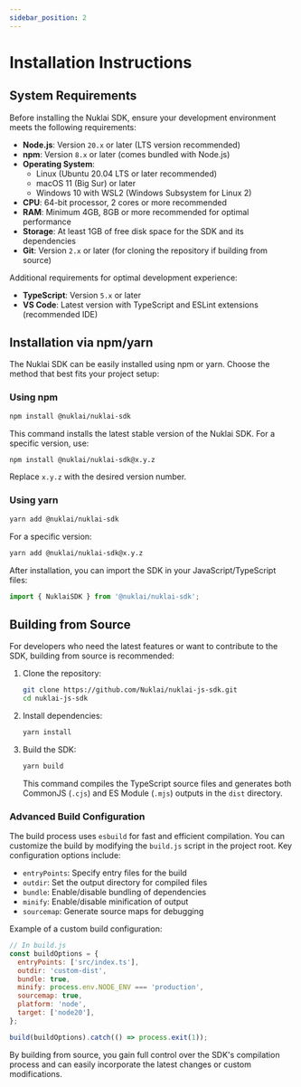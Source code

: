 ```yaml
---
sidebar_position: 2
---
```


# Installation Instructions

## System Requirements

Before installing the Nuklai SDK, ensure your development environment meets the following requirements:

- **Node.js**: Version `20.x` or later (LTS version recommended)
- **npm**: Version `8.x` or later (comes bundled with Node.js)
- **Operating System**:
  - Linux (Ubuntu 20.04 LTS or later recommended)
  - macOS 11 (Big Sur) or later
  - Windows 10 with WSL2 (Windows Subsystem for Linux 2)
- **CPU**: 64-bit processor, 2 cores or more recommended
- **RAM**: Minimum 4GB, 8GB or more recommended for optimal performance
- **Storage**: At least 1GB of free disk space for the SDK and its dependencies
- **Git**: Version `2.x` or later (for cloning the repository if building from source)

Additional requirements for optimal development experience:

- **TypeScript**: Version `5.x` or later
- **VS Code**: Latest version with TypeScript and ESLint extensions (recommended IDE)

## Installation via npm/yarn

The Nuklai SDK can be easily installed using npm or yarn. Choose the method that best fits your project setup:

### Using npm

```bash
npm install @nuklai/nuklai-sdk
```

This command installs the latest stable version of the Nuklai SDK. For a specific version, use:

```bash
npm install @nuklai/nuklai-sdk@x.y.z
```

Replace `x.y.z` with the desired version number.

### Using yarn

```bash
yarn add @nuklai/nuklai-sdk
```

For a specific version:

```bash
yarn add @nuklai/nuklai-sdk@x.y.z
```

After installation, you can import the SDK in your JavaScript/TypeScript files:

```typescript
import { NuklaiSDK } from '@nuklai/nuklai-sdk';
```

## Building from Source

For developers who need the latest features or want to contribute to the SDK, building from source is recommended:

1. Clone the repository:

   ```bash
   git clone https://github.com/Nuklai/nuklai-js-sdk.git
   cd nuklai-js-sdk
   ```

2. Install dependencies:

   ```bash
   yarn install
   ```

3. Build the SDK:

   ```bash
   yarn build
   ```

   This command compiles the TypeScript source files and generates both CommonJS (`.cjs`) and ES Module (`.mjs`) outputs in the `dist` directory.

### Advanced Build Configuration

The build process uses `esbuild` for fast and efficient compilation. You can customize the build by modifying the `build.js` script in the project root. Key configuration options include:

- `entryPoints`: Specify entry files for the build
- `outdir`: Set the output directory for compiled files
- `bundle`: Enable/disable bundling of dependencies
- `minify`: Enable/disable minification of output
- `sourcemap`: Generate source maps for debugging

Example of a custom build configuration:

```javascript
// In build.js
const buildOptions = {
  entryPoints: ['src/index.ts'],
  outdir: 'custom-dist',
  bundle: true,
  minify: process.env.NODE_ENV === 'production',
  sourcemap: true,
  platform: 'node',
  target: ['node20'],
};

build(buildOptions).catch(() => process.exit(1));
```

By building from source, you gain full control over the SDK's compilation process and can easily incorporate the latest changes or custom modifications.
